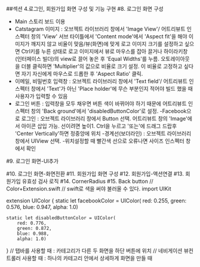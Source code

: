 ##섹션 4.로그인, 회원가입 화면 구성 및 기능 구현
#8. 로그인 화면 구성
- Main 스토리 보드 이용
- Catstagram 이미지 : 오브젝트 라이브러리 창에서 'Image View'/ 어트리뷰트 인스펙터 창의 'View' 서브 타이틀에서 'Content mode'에서 'Aspect fit'을 해야 이미지가 깨지지 않고 비율이 맞음/뷰(화면)에 맞게 로고 이미지 크기를 설정하고 싶으면 Ctrl키를 누른 상태로 로고 이미지에서 뷰로 마우스를 잡아 끌거나 하이라키창(인터페이스 빌더)의 view로 끌어 놓은 후 'Equal Widths'를 누름. 오토레이아웃을 더블 클릭하면 'Multiplier'의 값으로 비율로 크기 설정. 이 비율로 고정하고 싶다면 자기 자신에게 마우스로 드롭한 후 'Aspect Ratio' 클릭.
- 이메일, 비밀번호 입력창 : 오브젝트 라이브러리 창에서 'Text field'/ 어트리뷰트 인스펙터 창에서 'Text'가 아닌 'Place holder'에 무슨 부분인지 적어야 빌드 했을 때 사용자가 입력할 수 있음
- 로그인 버튼  : 입력창을 모두 채우면 버튼 색이 바뀌어야 하기 때문에 어트리뷰트 인스펙터 창의 'Back ground'에서 'disabledButtonColor'로 설정.
-Facebook으로 로그인 : 오브젝트 라이브러리 창에서 Button 선택. 어트리뷰트 창의 'Image'에서 아이콘 삽입 가능. 선이려면 높이1. Ctrl을 누르고 '또는'에 드래그 드랍후 'Center Vertically'하면 정중앙에 위치 
-경계선(보더라인) : 오브젝트 라이브러리 창에서 UIView 선택.
-위치설정할 때 빨간색 선으로 오류나면 사이즈 인스펙터 창에서 확인

#9. 로그인 화면-UI추가

#10. 로그인 화면-화면전환
#11. 회원가입 화면 구성
#12. 회원가입-액션연결
#13. 회원가입 유효성 검사 로직
#14. CornerRadius
#15. Back button 
//  Color+Extension.swift
// swift로 색을 써야 불러올 수 있다.
import UIKit

extension UIColor {
    static let facebookColor = UIColor(
        red: 0.255,
        green: 0.576,
        blue: 0.947,
        alpha: 1.0)
    
    static let disabledButtonColor = UIColor(
        red: 0.776,
        green: 0.872,
        blue: 0.988,
        alpha: 1.0)
                        
}
// 탭바를 사용할 때 : 카테고리가 다른 두 화면을 하단 버튼에 위치
// 네비게이션 뷰컨트롤러 사용할 때 : 하나의 카테고리 안에서 상세하게 화면을 만들 때